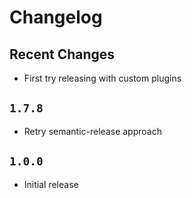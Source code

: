 # Changelog

## Recent Changes

- First try releasing with custom plugins

## `1.7.8`

- Retry semantic-release approach

## `1.0.0`

- Initial release
